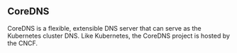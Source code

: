 ## CoreDNS

CoreDNS is a flexible, extensible DNS server that can serve as the Kubernetes cluster DNS. Like Kubernetes, the CoreDNS project is hosted by the CNCF.